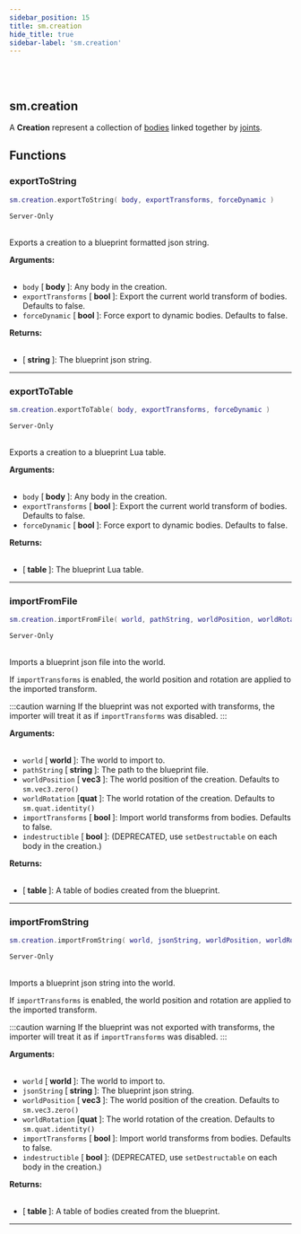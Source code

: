 ```yaml
---
sidebar_position: 15
title: sm.creation
hide_title: true
sidebar-label: 'sm.creation'
---
```


<br></br>

## sm.creation

A <strong>Creation</strong> represent a collection of [bodies](/lua/Game-Script-Environment/Userdata/Body) linked together by [joints](/lua/Game-Script-Environment/Userdata/Joint).

## Functions

### exportToString

```lua
sm.creation.exportToString( body, exportTransforms, forceDynamic )
```
<code>Server-Only</code> <br></br>

Exports a creation to a blueprint formatted json string.

<strong>Arguments:</strong> <br></br>

- <code>body</code> [<strong> body </strong>]: Any body in the creation.
- <code>exportTransforms</code> [<strong> bool </strong>]: Export the current world transform of bodies. Defaults to false.
- <code>forceDynamic</code> [<strong> bool </strong>]: Force export to dynamic bodies. Defaults to false.

<strong>Returns:</strong> <br></br>

- [<strong> string </strong>]: The blueprint json string.

---

### exportToTable

```lua
sm.creation.exportToTable( body, exportTransforms, forceDynamic )
```
<code>Server-Only</code> <br></br>

Exports a creation to a blueprint Lua table.

<strong>Arguments:</strong> <br></br>

- <code>body</code> [<strong> body </strong>]: Any body in the creation.
- <code>exportTransforms</code> [<strong> bool </strong>]: Export the current world transform of bodies. Defaults to false.
- <code>forceDynamic</code> [<strong> bool </strong>]: Force export to dynamic bodies. Defaults to false.

<strong>Returns:</strong> <br></br>

- [<strong> table </strong>]: The blueprint Lua table.

---

### importFromFile

```lua
sm.creation.importFromFile( world, pathString, worldPosition, worldRotation, importTransforms, indestructible )
```
<code>Server-Only</code> <br></br>

Imports a blueprint json file into the world.

If <code>importTransforms</code> is enabled, the world position and rotation are applied to the imported transform.

:::caution warning
If the blueprint was not exported with transforms, the importer will treat it as if <code>importTransforms</code> was disabled.
:::

<strong>Arguments:</strong> <br></br>

- <code>world</code> [<strong> world </strong>]: The world to import to.
- <code>pathString</code> [<strong> string </strong>]: The path to the blueprint file.
- <code>worldPosition</code> [<strong> vec3 </strong>]: The world position of the creation. Defaults to <code>sm.vec3.zero()</code>
- <code>worldRotation</code> [<strong>quat </strong>]: The world rotation of the creation. Defaults to <code>sm.quat.identity()</code>
- <code>importTransforms</code> [<strong> bool </strong>]: Import world transforms from bodies. Defaults to false.
- <code>indestructible</code> [<strong> bool </strong>]: (DEPRECATED, use <code>setDestructable</code> on each body in the creation.)

<strong>Returns:</strong> <br></br>

- [<strong> table </strong>]: A table of bodies created from the blueprint.

---

### importFromString

```lua
sm.creation.importFromString( world, jsonString, worldPosition, worldRotation, importTransforms, indestructible )
```
<code>Server-Only</code> <br></br>

Imports a blueprint json string into the world.

If <code>importTransforms</code> is enabled, the world position and rotation are applied to the imported transform.

:::caution warning
If the blueprint was not exported with transforms, the importer will treat it as if <code>importTransforms</code> was disabled.
:::

<strong>Arguments:</strong> <br></br>

- <code>world</code> [<strong> world </strong>]: The world to import to.
- <code>jsonString</code> [<strong> string </strong>]: The blueprint json string.
- <code>worldPosition</code> [<strong> vec3 </strong>]: The world position of the creation. Defaults to <code>sm.vec3.zero()</code>
- <code>worldRotation</code> [<strong>quat </strong>]: The world rotation of the creation. Defaults to <code>sm.quat.identity()</code>
- <code>importTransforms</code> [<strong> bool </strong>]: Import world transforms from bodies. Defaults to false.
- <code>indestructible</code> [<strong> bool </strong>]: (DEPRECATED, use <code>setDestructable</code> on each body in the creation.)

<strong>Returns:</strong> <br></br>

- [<strong> table </strong>]: A table of bodies created from the blueprint.

---
